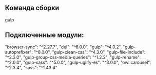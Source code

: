 ## Команда сборки

gulp

## Подключенные модули:
    
"browser-sync": "^2.27.7",
"del": "^6.0.0",
"gulp": "^4.0.2",
"gulp-autoprefixer": "^8.0.0",
"gulp-clean-css": "^4.3.0",
"gulp-file-include": "^2.3.0",
"gulp-group-css-media-queries": "^1.2.2",
"gulp-rename": "^2.0.0",
"gulp-sass": "^5.0.0",
"gulp-uglify-es": "^3.0.0",
"owl.carousel": "^2.3.4",
"sass": "^1.43.4"
